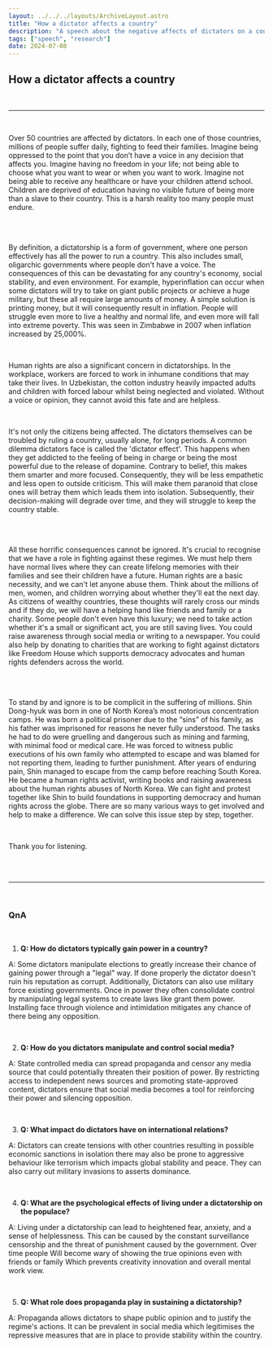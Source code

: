 ```yaml
---
layout: ../../../layouts/ArchiveLayout.astro
title: "How a dictator affects a country"
description: "A speech about the negative affects of dictators on a country"
tags: ["speech", "research"]
date: 2024-07-08
---
```


## How a dictator affects a country

<br>

---
<br>

Over 50 countries are affected by dictators. In each one of those countries, millions of people suffer daily, fighting to feed their families. Imagine being oppressed to the point that you don’t have a voice in any decision that affects you. Imagine having no freedom in your life; not being able to choose what you want to wear or when you want to work. Imagine not being able to receive any healthcare or have your children attend school. Children are deprived of education having no visible future of being more than a slave to their country. This is a harsh reality too many people must endure.

<br>
<br>

By definition, a dictatorship is a form of government, where one person effectively has all the power to run a country. This also includes small, oligarchic governments where people don't have a voice. The consequences of this can be devastating for any country's economy, social stability, and even environment. For example, hyperinflation can occur when some dictators will try to take on giant public projects or achieve a huge military, but these all require large amounts of money. A simple solution is printing money, but it will consequently result in inflation. People will struggle even more to live a healthy and normal life, and even more will fall into extreme poverty. This was seen in Zimbabwe in 2007 when inflation increased by 25,000%.

<br>

Human rights are also a significant concern in dictatorships. In the workplace, workers are forced to work in inhumane conditions that may take their lives. In Uzbekistan, the cotton industry heavily impacted adults and children with forced labour whilst being neglected and violated. Without a voice or opinion, they cannot avoid this fate and are helpless.

<br>

It's not only the citizens being affected. The dictators themselves can be troubled by ruling a country, usually alone, for long periods. A common dilemma dictators face is called the 'dictator effect'. This happens when they get addicted to the feeling of being in charge or being the most powerful due to the release of dopamine.  Contrary to belief, this makes them smarter and more focused. Consequently, they will be less empathetic and less open to outside criticism. This will make them paranoid that close ones will betray them which leads them into isolation. Subsequently, their decision-making will degrade over time, and they will struggle to keep the country stable.

<br>
<br>

All these horrific consequences cannot be ignored. It's crucial to recognise that we have a role in fighting against these regimes. We must help them have normal lives where they can create lifelong memories with their families and see their children have a future. Human rights are a basic necessity, and we can't let anyone abuse them. Think about the millions of men, women, and children worrying about whether they'll eat the next day. As citizens of wealthy countries, these thoughts will rarely cross our minds and if they do, we will have a helping hand like friends and family or a charity. Some people don't even have this luxury; we need to take action whether it's a small or significant act, you are still saving lives. You could raise awareness through social media or writing to a newspaper. You could also help by donating to charities that are working to fight against dictators like Freedom House which supports democracy advocates and human rights defenders across the world.

<br>
<br>

To stand by and ignore is to be complicit in the suffering of millions. Shin Dong-hyuk was born in one of North Korea’s most notorious concentration camps. He was born a political prisoner due to the “sins” of his family, as his father was imprisoned for reasons he never fully understood. The tasks he had to do were gruelling and dangerous such as mining and farming, with minimal food or medical care. He was forced to witness public executions of his own family who attempted to escape and was blamed for not reporting them, leading to further punishment. After years of enduring pain, Shin managed to escape from the camp before reaching South Korea. He became a human rights activist, writing books and raising awareness about the human rights abuses of North Korea. We can fight and protest together like Shin to build foundations in supporting democracy and human rights across the globe. There are so many various ways to get involved and help to make a difference. We can solve this issue step by step, together.

<br>

Thank you for listening.

<br>
<br>

---
<br>

### QnA

<br>

1. **Q: How do dictators typically gain power in a country?**

A: Some dictators manipulate elections to greatly increase their chance of gaining power through a "legal" way. If done properly the dictator doesn't ruin his reputation as corrupt. Additionally, Dictators can also use military force existing governments. Once in power they often consolidate control by manipulating legal systems to create laws like grant them power. Installing face through violence and intimidation mitigates any chance of there being any opposition.

<br>

2. **Q: How do you dictators manipulate and control social media?**

A: State controlled media can spread propaganda and censor any media source that could potentially threaten their position of power. By restricting access to independent news sources and promoting state-approved content, dictators ensure that social media becomes a tool for reinforcing their power and silencing opposition.

<br>

3. **Q: What impact do dictators have on international relations?**

A: Dictators can create tensions with other countries resulting in possible economic sanctions in isolation there may also be prone to aggressive behaviour like terrorism which impacts global stability and peace. They can also carry out military invasions to asserts dominance.

<br>

4. **Q: What are the psychological effects of living under a dictatorship on the populace?**

A: Living under a dictatorship can lead to heightened fear, anxiety, and a sense of helplessness. This can be caused by the constant surveillance censorship and the threat of punishment caused by the government. Over time people Will become wary of showing the true opinions even with friends or family Which prevents creativity innovation and overall mental work view.

<br>

5. **Q: What role does propaganda play in sustaining a dictatorship?**

A: Propaganda allows dictators to shape public opinion and to justify the regime's actions. It can be prevalent in social media which legitimises the repressive measures that are in place to provide stability within the country.
